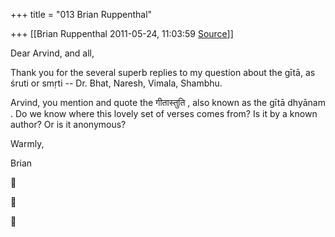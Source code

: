 +++
title = "013 Brian Ruppenthal"

+++
[[Brian Ruppenthal	2011-05-24, 11:03:59 [Source](https://groups.google.com/g/samskrita/c/dGP1MFRZYJI)]]



Dear Arvind, and all,  

  

Thank you for the several superb replies to my question about the gītā, as śruti or smṛti -- Dr. Bhat, Naresh, Vimala, Shambhu.

  

Arvind, you mention and quote the गीतास्तुति , also known as the gītā dhyānam . Do we know where this lovely set of verses comes from? Is it by a known author? Or is it anonymous? 

  

Warmly,

  

Brian

  

  







